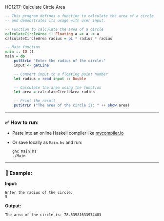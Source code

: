 HC12T7: Calculate Circle Area

```haskell
-- This program defines a function to calculate the area of a circle
-- and demonstrates its usage with user input.

-- Function to calculate the area of a circle
calculateCircleArea :: Floating a => a -> a
calculateCircleArea radius = pi * radius * radius

-- Main function
main :: IO ()
main = do
    putStrLn "Enter the radius of the circle:"
    input <- getLine

    -- Convert input to a floating point number
    let radius = read input :: Double

    -- Calculate the area using the function
    let area = calculateCircleArea radius

    -- Print the result
    putStrLn ("The area of the circle is: " ++ show area)
```

---

### ✅ How to run:

* Paste into an online Haskell compiler like [mycompiler.io](https://www.mycompiler.io/new/haskell)
* Or save locally as `Main.hs` and run:

  ```bash
  ghc Main.hs
  ./Main
  ```

---

### 🧾 Example:

**Input:**

```
Enter the radius of the circle:
5
```

**Output:**

```
The area of the circle is: 78.53981633974483
```
